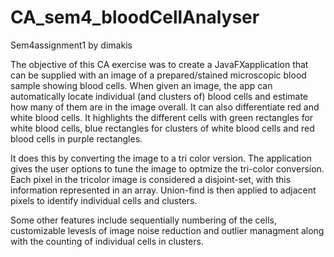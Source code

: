 # CA_sem4_bloodCellAnalyser
Sem4assignment1
by dimakis

The objective of this CA exercise was to create a JavaFXapplication that can be supplied with an image of a prepared/stained microscopic blood sample showing 
blood cells. When given an image, the app can automatically locate individual (and clusters of) blood cells and estimate how many of them are in the image overall.
It can also differentiate red and white blood cells. It highlights the different cells with green rectangles for white blood cells, blue rectangles for clusters
of white blood cells and red blood cells in purple rectangles.

It does this by converting the image to a tri color version. The application gives the user options to tune the image to optmize the tri-color conversion. Each 
pixel in the tricolor image is considered a disjoint-set, with this information represented in an array. Union-find is then applied to adjacent pixels to identify
individual cells and clusters. 

Some other features include sequentially numbering of the cells, customizable levesls of image noise reduction and outlier managment
along with the counting of individual cells in clusters.

